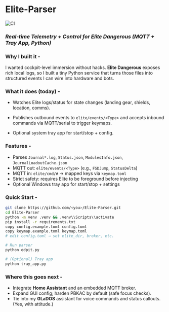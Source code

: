 # Elite-Parser
![CI](https://github.com/golemedia/Elite-Parser/actions/workflows/ci.yml/badge.svg)


### *Real-time Telemetry + Control for Elite Dangerous (MQTT + Tray App, Python)*

### **Why I built it -** 
I wanted cockpit-level immersion without hacks. **Elite Dangerous** exposes rich local logs, so I built a tiny Python service that turns those files into structured events I can wire into hardware and bots. 

### **What it does (today) -** 

- Watches Elite logs/status for state changes (landing gear, shields, location, comms).

- Publishes outbound events to `elite/events/<Type>` and accepts inbound commands via MQTT/serial to trigger keymaps.

- Optional system tray app for start/stop + config. [](https://github.com/golemedia/Elite-Parser)


### Features - 

- Parses `Journal*.log`, `Status.json`, `ModulesInfo.json`, `JournalLoadoutCache.json`
- MQTT out: `elite/events/<Type>` (e.g., `FSDJump`, `StatusDelta`)
- MQTT in: `elite/cmd/#` → mapped keys via `keymap.toml`
- Strict safety: requires Elite to be foreground before injecting
- Optional Windows tray app for start/stop + settings

### Quick Start - 

```bash
git clone https://github.com/<you>/Elite-Parser.git
cd Elite-Parser
python -m venv .venv && .venv\\Scripts\\activate
pip install -r requirements.txt
copy config.example.toml config.toml
copy keymap.example.toml keymap.toml
# edit config.toml → set elite_dir, broker, etc.

# Run parser
python edpit.py

# (Optional) Tray app
python tray_app.py
```

### **Where this goes next -** 

- Integrate **Home Assistant** and an embedded MQTT broker.
- Expand GUI config; harden PBKAC by default (safe focus checks).
- Tie into my **GLaDOS** assistant for voice commands and status callouts. (Yes, with attitude.) [](https://www.golemedia.net/blog/2025/08/elite-parser/)
